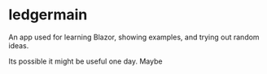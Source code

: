 # ledgermain

An app used for learning Blazor, showing examples, and trying out random ideas.

Its possible it might be useful one day. Maybe
